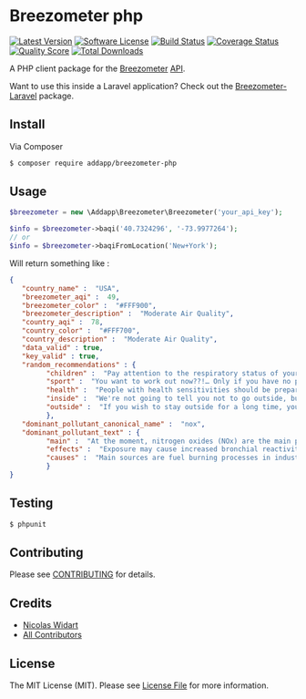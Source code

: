 # Breezometer php

[![Latest Version](https://img.shields.io/github/release/addappio/breezometer-php.svg?style=flat-square)](https://github.com/addappio/breezometer-php/releases)
[![Software License](https://img.shields.io/badge/license-MIT-brightgreen.svg?style=flat-square)](LICENSE.md)
[![Build Status](https://img.shields.io/travis/addappio/breezometer-php/master.svg?style=flat-square)](https://travis-ci.org/addappio/breezometer-php)
[![Coverage Status](https://img.shields.io/scrutinizer/coverage/g/addappio/breezometer-php.svg?style=flat-square)](https://scrutinizer-ci.com/g/addappio/breezometer-php/code-structure)
[![Quality Score](https://img.shields.io/scrutinizer/g/addappio/breezometer-php.svg?style=flat-square)](https://scrutinizer-ci.com/g/addappio/breezometer-php)
[![Total Downloads](https://img.shields.io/packagist/dt/addapp/breezometer-php.svg?style=flat-square)](https://packagist.org/packages/addapp/breezometer-php)

A PHP client package for the [Breezometer](http://breezometer.com/) [API](http://breezometer.com/api/).

Want to use this inside a Laravel application? Check out the [Breezometer-Laravel](https://github.com/addappio/Breezometer-laravel) package.

## Install

Via Composer

``` bash
$ composer require addapp/breezometer-php
```

## Usage

``` php
$breezometer = new \Addapp\Breezometer\Breezometer('your_api_key');

$info = $breezometer->baqi('40.7324296', '-73.9977264');
// or
$info = $breezometer->baqiFromLocation('New+York');
```

Will return something like :

``` json
{
   "country_name" :  "USA",
   "breezometer_aqi" :  49,
   "breezometer_color" :  "#FFF900",
   "breezometer_description" :  "Moderate Air Quality",
   "country_aqi" :  78,
   "country_color" :  "#FFF700",
   "country_description" :  "Moderate Air Quality",
   "data_valid" : true,
   "key_valid" : true,
   "random_recommendations" : {
         "children" :  "Pay attention to the respiratory status of your kid(s)",
         "sport" :  "You want to work out now??!… Only if you have no plan B",
         "health" :  "People with health sensitivities should be prepared for minor respiratory difficulties",
         "inside" :  "We're not going to tell you not to go outside, but you should continue tracking the air quality around you",
         "outside" :  "If you wish to stay outside for a long time, you should try to find a cleaner place nearby"
         },
   "dominant_pollutant_canonical_name" :  "nox",
   "dominant_pollutant_text" : {
         "main" :  "At the moment, nitrogen oxides (NOx) are the main pollutant in the air.",
         "effects" :  "Exposure may cause increased bronchial reactivity in patients with asthma, lung function decline in patients with COPD and increased risk of respiratory infections, especially in young children.",
         "causes" :  "Main sources are fuel burning processes in industry and transportation."
         }
}
```

## Testing

``` bash
$ phpunit
```

## Contributing

Please see [CONTRIBUTING](CONTRIBUTING.md) for details.

## Credits

- [Nicolas Widart](https://github.com/nWidart)
- [All Contributors](../../contributors)

## License

The MIT License (MIT). Please see [License File](LICENSE.md) for more information.

